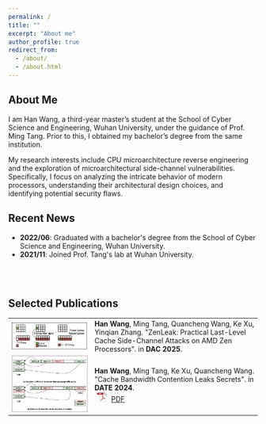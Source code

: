 ```yaml
---
permalink: /
title: ""
excerpt: "About me"
author_profile: true
redirect_from: 
  - /about/
  - /about.html
---
```


## <i class="fa fa-id-card" aria-hidden="true"></i> About Me ##

I am Han Wang, a third-year master’s student at the School of Cyber Science and Engineering, Wuhan University, under the guidance of Prof. Ming Tang. Prior to this, I obtained my bachelor’s degree from the same institution.

My research interests include CPU microarchitecture reverse engineering and the exploration of microarchitectural side-channel vulnerabilities. Specifically, I focus on analyzing the intricate behavior of modern processors, understanding their architectural design choices, and identifying potential security flaws.

## <i class="fa fa-fw fa-rss "></i> Recent News ##

<ul style="width: auto; height: 100px; overflow: auto">

<!-- <li> <b>2023/09</b>: Content. </li> -->
<li> <b>2022/06</b>: Graduated with a bachelor's degree from the School of Cyber Science and Engineering, Wuhan University. </li>

<li> <b>2021/11</b>: Joined <a herf="https://cse.whu.edu.cn/info/1104/1798.htm">Prof. Tang's</a> lab at Wuhan University. </li>
  
</ul>

## <i class="fa fa-graduation-cap" aria-hidden="true"></i> Selected Publications ##

<table style="border: none; border-collapse: collapse;" border="0">

<tr style="border-collapse: separate; border-spacing:30em;">
  <td style="border-collapse: collapse; border: none;">
    <img src="../images/amdf4.png" width="650" />
  </td>
  <td style="border-collapse: collapse; border: none;">
    <b>Han Wang</b>, Ming Tang, Quancheng Wang, Ke Xu, Yinqian Zhang.
    "ZenLeak: Practical Last-Level Cache Side-Channel Attacks on AMD Zen Processors".
    in <b>DAC 2025</b>.<br>
  </td>
</tr>

<tr style="border-collapse: separate; border-spacing:30em;">
  <td style="border-collapse: collapse; border: none;">
    <img src="../images/CBCC.png" width="650" />
  </td>
  <td style="border-collapse: collapse; border: none;">
    <b>Han Wang</b>, Ming Tang, Ke Xu, Quancheng Wang.
    "Cache Bandwidth Contention Leaks Secrets".
    in <b>DATE 2024</b>.<br>
    <img src="../images/pdf_icon.png" width="20" height="20" hspace="5">
    <span><a href="https://ieeexplore.ieee.org/abstract/document/10546529">PDF</a></span><br>
  </td>
</tr>
  
</table>

